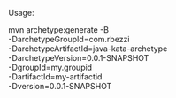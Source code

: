 Usage:

mvn archetype:generate -B \
	-DarchetypeGroupId=com.rbezzi \
	-DarchetypeArtifactId=java-kata-archetype \
	-DarchetypeVersion=0.0.1-SNAPSHOT \
	-DgroupId=my.groupid \
	-DartifactId=my-artifactid \
	-Dversion=0.0.1-SNAPSHOT
